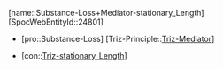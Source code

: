 ﻿---
type: TrizContradiction
aliases:
- Substance-Loss+Mediator-stationary_Length
license: CC BY-SA 4.0
copyright: https://github.com/SpocWeb
IsDeleted: false
IsReadOnly: false
Confidential: public
tags: 
- Triz/Contradiction
---
[name::Substance-Loss+Mediator-stationary_Length]
[SpocWebEntityId::24801]
+ [pro::Substance-Loss]
[Triz-Principle::[Triz-Mediator](tech/Triz/Principle/Triz-Mediator.md)]
- [con::[Triz-stationary_Length](tech/Triz/Parameter/Triz-stationary_Length.md)]

